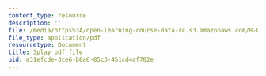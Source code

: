 ```yaml
---
content_type: resource
description: ''
file: /media/https%3A/open-learning-course-data-rc.s3.amazonaws.com/8-01sc-classical-mechanics-fall-2016/a31efcde3ce6b8a685c3451cd4af782e_Idx3VgOpUDk.pdf
file_type: application/pdf
resourcetype: Document
title: 3play pdf file
uid: a31efcde-3ce6-b8a6-85c3-451cd4af782e
---
```

